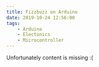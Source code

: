 ```yaml
---
title: Fizzbuzz on Arduino
date: 2019-10-24 12:56:00
tags:
    - Arduino
    - Electonics
    - Microcontroller
---
```


Unfortunately content is missing :(